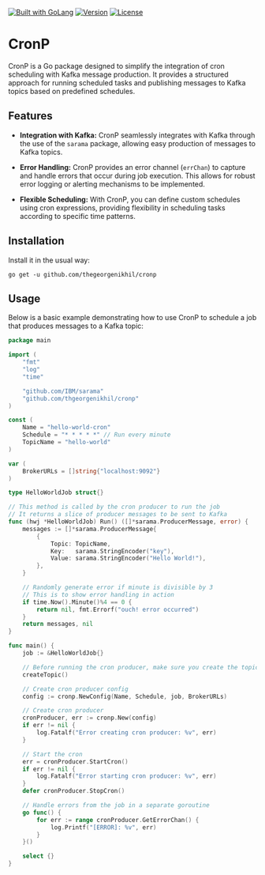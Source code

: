 <a href="https://golang.org"><img src="https://img.shields.io/badge/powered_by-Go-3362c2.svg?style=flat-square" alt="Built with GoLang"></a>
[![Version](https://img.shields.io/badge/goversion-1.22.x-blue.svg)](https://golang.org)
[![License](http://img.shields.io/badge/license-mit-blue.svg?style=flat-square)](https://raw.githubusercontent.com/thegeorgenikhil/cronp/master/LICENSE.md)

# CronP

CronP is a Go package designed to simplify the integration of cron scheduling with Kafka message production. It provides a structured approach for running scheduled tasks and publishing messages to Kafka topics based on predefined schedules.

## Features

- **Integration with Kafka:** CronP seamlessly integrates with Kafka through the use of the `sarama` package, allowing easy production of messages to Kafka topics.
  
- **Error Handling:** CronP provides an error channel (`errChan`) to capture and handle errors that occur during job execution. This allows for robust error logging or alerting mechanisms to be implemented.

- **Flexible Scheduling:** With CronP, you can define custom schedules using cron expressions, providing flexibility in scheduling tasks according to specific time patterns.

## Installation
Install it in the usual way:

~~~
go get -u github.com/thegeorgenikhil/cronp
~~~

## Usage

Below is a basic example demonstrating how to use CronP to schedule a job that produces messages to a Kafka topic:

```go
package main

import (
	"fmt"
	"log"
	"time"

	"github.com/IBM/sarama"
	"github.com/thgeorgenikhil/cronp"
)

const (
	Name = "hello-world-cron"
	Schedule = "* * * * *" // Run every minute
	TopicName = "hello-world"
)

var (
	BrokerURLs = []string{"localhost:9092"}
)

type HelloWorldJob struct{}

// This method is called by the cron producer to run the job
// It returns a slice of producer messages to be sent to Kafka
func (hwj *HelloWorldJob) Run() ([]*sarama.ProducerMessage, error) {
	messages := []*sarama.ProducerMessage{
		{
			Topic: TopicName,
			Key:   sarama.StringEncoder("key"),
			Value: sarama.StringEncoder("Hello World!"),
		},
	}

	// Randomly generate error if minute is divisible by 3
	// This is to show error handling in action
	if time.Now().Minute()%4 == 0 {
		return nil, fmt.Errorf("ouch! error occurred")
	}
	return messages, nil
}

func main() {
	job := &HelloWorldJob{}

    // Before running the cron producer, make sure you create the topic in Kafka. An example for creating a topic is given in the `examples` folder.
	createTopic()

	// Create cron producer config
	config := cronp.NewConfig(Name, Schedule, job, BrokerURLs)

	// Create cron producer
	cronProducer, err := cronp.New(config)
	if err != nil {
		log.Fatalf("Error creating cron producer: %v", err)
	}

	// Start the cron
	err = cronProducer.StartCron()
	if err != nil {
		log.Fatalf("Error starting cron producer: %v", err)
	}
	defer cronProducer.StopCron()

	// Handle errors from the job in a separate goroutine
	go func() {
		for err := range cronProducer.GetErrorChan() {
			log.Printf("[ERROR]: %v", err)
		}
	}()

	select {}
}
```